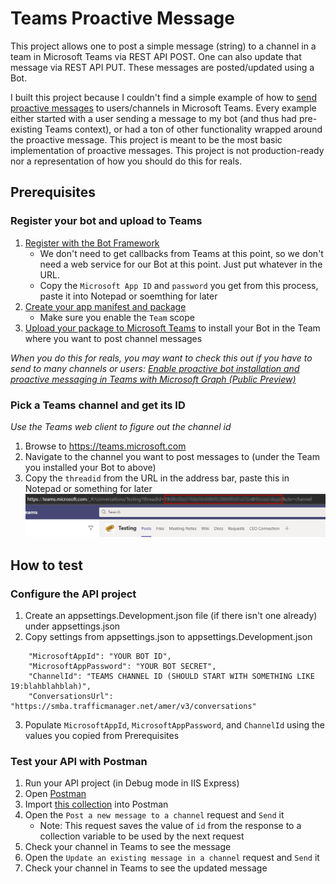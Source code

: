 # Teams Proactive Message

This project allows one to post a simple message (string) to a channel in a team in Microsoft Teams via REST API POST. One can also update that message via REST API PUT. These messages are posted/updated using a Bot.

I built this project because I couldn't find a simple example of how to [send proactive messages](https://docs.microsoft.com/en-us/microsoftteams/platform/bots/how-to/conversations/send-proactive-messages) to users/channels in Microsoft Teams. Every example either started with a user sending a message to my bot (and thus had pre-existing Teams context), or had a ton of other functionality wrapped around the proactive message. This project is meant to be the most basic implementation of proactive messages. This project is not production-ready nor a representation of how you should do this for reals.

## Prerequisites

### Register your bot and upload to Teams

1. [Register with the Bot Framework](https://docs.microsoft.com/en-us/microsoftteams/platform/bots/how-to/create-a-bot-for-teams#register-your-web-service-with-the-bot-framework)
	- We don't need to get callbacks from Teams at this point, so we don't need a web service for our Bot at this point. Just put whatever in the URL.
	- Copy the `Microsoft App ID` and `password` you get from this process, paste it into Notepad or soemthing for later
3. [Create your app manifest and package](https://docs.microsoft.com/en-us/microsoftteams/platform/bots/how-to/create-a-bot-for-teams#create-your-app-manifest-and-package)
	- Make sure you enable the `Team` scope
4. [Upload your package to Microsoft Teams](https://docs.microsoft.com/en-us/microsoftteams/platform/bots/how-to/create-a-bot-for-teams#upload-your-package-to-microsoft-teams) to install your Bot in the Team where you want to post channel messages

*When you do this for reals, you may want to check this out if you have to send to many channels or users: [Enable proactive bot installation and proactive messaging in Teams with Microsoft Graph (Public Preview)](https://docs.microsoft.com/en-us/microsoftteams/platform/graph-api/proactive-bots-and-messages/graph-proactive-bots-and-messages?tabs=csharp)*


### Pick a Teams channel and get its ID
*Use the Teams web client to figure out the channel id*
1. Browse to https://teams.microsoft.com
2. Navigate to the channel you want to post messages to (under the Team you installed your Bot to above)
3. Copy the `threadid` from the URL in the address bar, paste this in Notepad or something for later
![Channel ID from URL](images/ChannelId.png)


## How to test

### Configure the API project
1. Create an appsettings.Development.json file (if there isn't one already) under appsettings.json
2. Copy settings from appsettings.json to appsettings.Development.json
```
	"MicrosoftAppId": "YOUR BOT ID",
	"MicrosoftAppPassword": "YOUR BOT SECRET",
	"ChannelId": "TEAMS CHANNEL ID (SHOULD START WITH SOMETHING LIKE 19:blahblahblah)",
	"ConversationsUrl": "https://smba.trafficmanager.net/amer/v3/conversations"
```
3. Populate `MicrosoftAppId`, `MicrosoftAppPassword`, and `ChannelId` using the values you copied from Prerequisites

### Test your API with Postman

1. Run your API project (in Debug mode in IIS Express)
2. Open [Postman](https://www.postman.com/downloads/)
3. Import [this collection](Teams%20Proactive%20Message.postman_collection.json) into Postman
4. Open the `Post a new message to a channel` request and `Send` it
   - Note: This request saves the value of `id` from the response to a collection variable to be used by the next request
5. Check your channel in Teams to see the message
6. Open the `Update an existing message in a channel` request and `Send` it
7. Check your channel in Teams to see the updated message